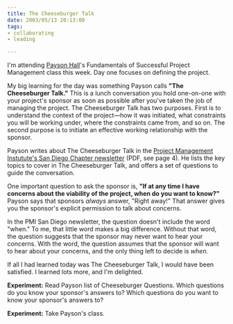 ```yaml
--- 
title: The Cheeseburger Talk
date: 2003/05/13 20:13:00
tags: 
- collaborating
- leading

---
```


<p> I'm attending <a href="http://www.catalysisgroup.com">Payson Hall</a>'s Fundamentals of Successful Project Management class this week. Day one focuses on defining the project. </p>
<p> My big learning for the day was something Payson calls <strong>"The Cheeseburger Talk."</strong> This is a lunch conversation you hold one-on-one with your project's sponsor as soon as possible after you've taken the job of managing the project. The Cheeseburger Talk has two purposes. First is to understand the context of the project—how it was initiated, what constraints you will be working under, where the constraints came from, and so on. The second purpose is to initiate an effective working relationship with the sponsor. </p>
<p> Payson writes about The Cheeseburger Talk in the <a href="http://www.pmi-sd.org/Newsletters/Newsletter-2002-09.pdf">Project Management Instutute's San Diego Chapter newsletter</a> (PDF, see page 4). He lists the key topics to cover in The Cheeseburger Talk, and offers a set of questions to guide the conversation. </p>
<p> One important question to ask the sponsor is, <strong>"If at any time I have concerns about the viability of the project, when do you want to know?"</strong> Payson says that sponsors <em>always</em> answer, "Right away!" That answer gives you the sponsor's explicit permission to talk about concerns. </p>
<p> In the PMI San Diego newsletter, the question doesn't include the word "when." To me, that little word makes a big difference. Without that word, the question suggests that the sponsor may never want to hear your concerns. With the word, the question assumes that the sponsor will want to hear about your concerns, and the only thing left to decide is <em>when.</em>
</p>
<p> If all I had learned today was The Cheeseburger Talk, I would have been satisfied. I learned lots more, and I'm delighted. </p>
<p>
<strong>Experiment:</strong> Read Payson list of Cheeseburger Questions. Which questions do you know your sponsor's answers to? Which questions do you want to know your sponsor's answers to? </p>
<p>
<strong>Experiment:</strong> Take Payson's class. </p>
